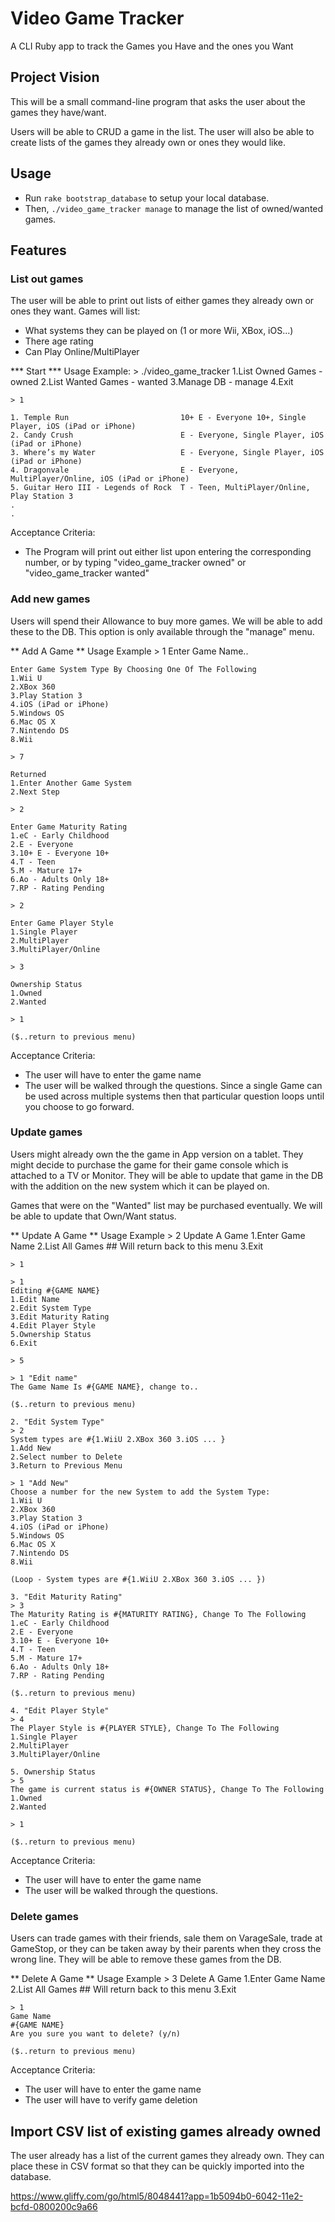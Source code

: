 # Video Game Tracker

A CLI Ruby app to track the Games you Have and the ones you Want

## Project Vision

This will be a small command-line program that asks the user about the games they have/want.

Users will be able to CRUD a game in the list. The user will also be able to create lists of the games they already own or ones they would like.

## Usage

 * Run `rake bootstrap_database` to setup your local database.
 * Then, `./video_game_tracker manage` to manage the list of owned/wanted games.


## Features

### List out games

The user will be able to print out lists of either games they already own or ones they want.
Games will list:
 * What systems they can be played on (1 or more Wii, XBox, iOS...)
 * There age rating
 * Can Play Online/MultiPlayer

*** Start ***
Usage Example:
    > ./video_game_tracker
    1.List Owned Games - owned
    2.List Wanted Games - wanted
    3.Manage DB - manage
    4.Exit

    > 1

    1. Temple Run                         10+ E - Everyone 10+, Single Player, iOS (iPad or iPhone)
    2. Candy Crush                        E - Everyone, Single Player, iOS (iPad or iPhone)
    3. Where’s my Water                   E - Everyone, Single Player, iOS (iPad or iPhone)
    4. Dragonvale                         E - Everyone, MultiPlayer/Online, iOS (iPad or iPhone)
    5. Guitar Hero III - Legends of Rock  T - Teen, MultiPlayer/Online, Play Station 3
    .
    .

Acceptance Criteria:

  * The Program will print out either list upon entering the corresponding number, or by typing "video_game_tracker owned" or "video_game_tracker wanted"

### Add new games

Users will spend their Allowance to buy more games. We will be able to add these to the DB. This option is only available through the "manage" menu.

** Add A Game **
Usage Example
    > 1
    Enter Game Name..

    Enter Game System Type By Choosing One Of The Following
    1.Wii U
    2.XBox 360
    3.Play Station 3
    4.iOS (iPad or iPhone)
    5.Windows OS
    6.Mac OS X
    7.Nintendo DS
    8.Wii

    > 7

    Returned
    1.Enter Another Game System
    2.Next Step

    > 2

    Enter Game Maturity Rating
    1.eC - Early Childhood
    2.E - Everyone
    3.10+ E - Everyone 10+
    4.T - Teen
    5.M - Mature 17+
    6.Ao - Adults Only 18+
    7.RP - Rating Pending

    > 2

    Enter Game Player Style
    1.Single Player
    2.MultiPlayer
    3.MultiPlayer/Online

    > 3

    Ownership Status
    1.Owned
    2.Wanted

    > 1

    ($..return to previous menu)
Acceptance Criteria:

  * The user will have to enter the game name
  * The user will be walked through the questions. Since a single Game can be used across multiple systems then that particular question loops until you choose to go forward.

### Update games

Users might already own the the game in App version on a tablet. They might decide to purchase the game for their game console which is attached to a TV or Monitor. They will be able to update that game in the DB with the addition on the new system which it can be played on.

Games that were on the "Wanted" list may be purchased eventually. We will be able to update that Own/Want status.

** Update A Game **
Usage Example
    > 2
    Update A Game
    1.Enter Game Name
    2.List All Games  ## Will return back to this menu
    3.Exit

    > 1

    > 1
    Editing #{GAME NAME}
    1.Edit Name
    2.Edit System Type
    3.Edit Maturity Rating
    4.Edit Player Style
    5.Ownership Status
    6.Exit

    > 5

    > 1 "Edit name"
    The Game Name Is #{GAME NAME}, change to..

    ($..return to previous menu)

    2. "Edit System Type"
    > 2
    System types are #{1.WiiU 2.XBox 360 3.iOS ... }
    1.Add New
    2.Select number to Delete
    3.Return to Previous Menu

    > 1 "Add New"
    Choose a number for the new System to add the System Type:
    1.Wii U
    2.XBox 360
    3.Play Station 3
    4.iOS (iPad or iPhone)
    5.Windows OS
    6.Mac OS X
    7.Nintendo DS
    8.Wii

    (Loop - System types are #{1.WiiU 2.XBox 360 3.iOS ... })

    3. "Edit Maturity Rating"
    > 3
    The Maturity Rating is #{MATURITY RATING}, Change To The Following
    1.eC - Early Childhood
    2.E - Everyone
    3.10+ E - Everyone 10+
    4.T - Teen
    5.M - Mature 17+
    6.Ao - Adults Only 18+
    7.RP - Rating Pending

    ($..return to previous menu)

    4. "Edit Player Style"
    > 4
    The Player Style is #{PLAYER STYLE}, Change To The Following
    1.Single Player
    2.MultiPlayer
    3.MultiPlayer/Online

    5. Ownership Status
    > 5
    The game is current status is #{OWNER STATUS}, Change To The Following
    1.Owned
    2.Wanted

    > 1

    ($..return to previous menu)

Acceptance Criteria:

  * The user will have to enter the game name
  * The user will be walked through the questions.

### Delete games

Users can trade games with their friends, sale them on VarageSale, trade at GameStop, or they can be taken away by their parents when they cross the wrong line. They will be able to remove these games from the DB.

** Delete A Game **
Usage Example
    > 3
    Delete A Game
    1.Enter Game Name
    2.List All Games  ## Will return back to this menu
    3.Exit

    > 1
    Game Name
    #{GAME NAME}
    Are you sure you want to delete? (y/n)

    ($..return to previous menu)

Acceptance Criteria:

  * The user will have to enter the game name
  * The user will have to verify game deletion


## Import CSV list of existing games already owned

The user already has a list of the current games they already own. They can place these in CSV format so that they can be quickly imported into the database.


https://www.gliffy.com/go/html5/8048441?app=1b5094b0-6042-11e2-bcfd-0800200c9a66
